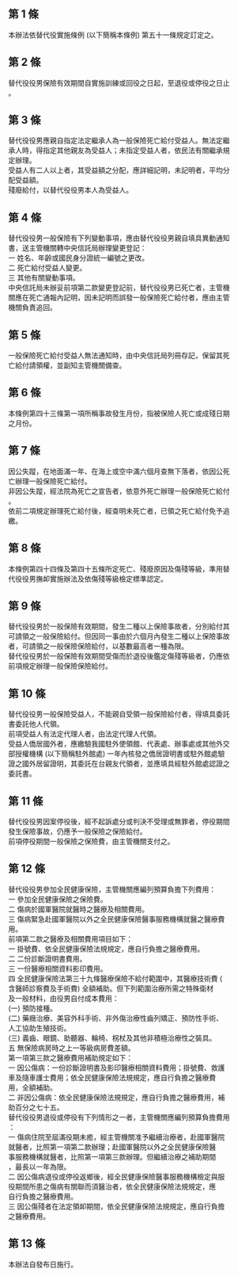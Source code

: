 第 1 條
-------
本辦法依替代役實施條例 (以下簡稱本條例) 第五十一條規定訂定之。

第 2 條
-------
替代役役男保險有效期間自實施訓練或回役之日起，至退役或停役之日止  
。

第 3 條
-------
替代役役男應親自指定法定繼承人為一般保險死亡給付受益人。無法定繼  
承人時，得指定其他親友為受益人；未指定受益人者，依民法有關繼承規  
定辦理。  
受益人有二人以上者，其受益額之分配，應詳細記明，未記明者，平均分  
配受益額。  
殘廢給付，以替代役役男本人為受益人。

第 4 條
-------
替代役役男一般保險有下列變動事項，應由替代役役男親自填具異動通知  
書，送主管機關轉中央信託局辦理變更登記：  
一  姓名、年齡或國民身分證統一編號之更改。  
二  死亡給付受益人變更。  
三  其他有關變動事項。  
中央信託局未辦妥前項第二款變更登記前，替代役役男已死亡者，主管機  
關應在死亡通報內記明，因未記明而誤發一般保險死亡給付者，應由主管  
機關負責追回。

第 5 條
-------
一般保險死亡給付受益人無法通知時，由中央信託局列冊存記，保留其死  
亡給付請領權，並副知主管機關備查。

第 6 條
-------
本條例第四十三條第一項所稱事故發生月份，指被保險人死亡或成殘日期  
之月份。

第 7 條
-------
因公失蹤，在地面滿一年、在海上或空中滿六個月查無下落者，依因公死  
亡辦理一般保險死亡給付。  
非因公失蹤，經法院為死亡之宣告者，依意外死亡辦理一般保險死亡給付  
。  
依前二項規定辦理死亡給付後，經查明未死亡者，已領之死亡給付免予追  
繳。

第 8 條
-------
本條例第四十四條及第四十五條所定死亡、殘廢原因及傷殘等級，準用替  
代役役男撫卹實施辦法及依傷殘等級檢定標準認定。

第 9 條
-------
替代役役男於一般保險有效期間，發生二種以上保險事故者，分別給付其  
可請領之一般保險給付。但因同一事由於六個月內發生二種以上保險事故  
者，可請領之一般保險保險給付，以基數最高者一種為限。  
替代役役男於一般保險有效期間受傷而於退役後鑑定傷殘等級者，仍應依  
前項規定辦理一般保險保險給付。

第 10 條
--------
替代役役男一般保險受益人，不能親自受領一般保險給付者，得填具委託  
書委託他人代領。  
前項受益人有法定代理人者，由法定代理人代領。  
受益人僑居國外者，應繳驗我國駐外使領館、代表處、辦事處或其他外交  
部授權機構 (以下簡稱駐外館處) 一年內核發之僑居證明書或駐外館處驗  
證之國外居留證明，其委託在台親友代領者，並應填具經駐外館處認證之  
委託書。

第 11 條
--------
替代役役男因案停役後，經不起訴處分或判決不受理或無罪者，停役期間  
發生保險事故，仍應予一般保險之保險給付。  
前項停役期間一般保險之保險費，由主管機關支付之。

第 12 條
--------
替代役役男參加全民健康保險，主管機關應編列預算負擔下列費用：      
一  參加全民健康保險之保險費。                                    
二  傷病於國軍醫院就醫時之醫療及相關費用。                        
三  傷病緊急赴國軍醫院以外之全民健康保險醫事服務機構就醫之醫療費  
    用。                                                          
前項第二款之醫療及相關費用項目如下：                              
一  掛號費、依全民健康保險法規規定，應自行負擔之醫療費用。        
二  二份診斷證明書費用。                                          
三  一份醫療相關資料影印費用。                                    
四  全民健康保險法第三十九條醫療保險不給付範圍中，其醫療技術費 (  
    含醫師診察費及手術費) 全額補助。但下列範圍治療所需之特殊衛材  
    及一般材料，由役男自付成本費用：                              
 (一) 預防接種。                                                  
 (二) 藥癮治療、美容外科手術、非外傷治療性齒列矯正、預防性手術、  
      人工協助生殖技術。                                          
 (三) 義齒、眼鏡、助聽器、輪椅、柺杖及其他非積極治療性之裝具。    
五  無保險病房時之上一等級病房費差額。                            
第一項第三款之醫療費用補助規定如下：                              
一  因公傷病：一份診斷證明書及影印醫療相關資料費用；掛號費、救護  
    車及隨車護士費用；依全民健康保險法規規定，應自行負擔之醫療費  
    用，全額補助。                                                
二  非因公傷病：依全民健康保險法規規定，應自行負擔之醫療費用，補  
    助百分之七十五。                                              
替代役役男退役或停役有下列情形之一者，主管機關應編列預算負擔費用  
：                                                                
一  傷病住院至屆滿役期未癒，經主管機關准予繼續治療者，赴國軍醫院  
    就醫者，比照第一項第二款辦理；赴國軍醫院以外之全民健康保險醫  
    事服務機構就醫者，比照第一項第三款辦理。但繼續治療之補助期間  
    ，最長以一年為限。                                            
二  因公傷病退役或停役返鄉後，經全民健康保險醫事服務機構檢定與服  
    役期間所患之傷病有關聯而須醫治者，依全民健康保險法規規定，應  
    自行負擔之醫療費用。                                          
三  因公傷殘者在法定領卹期間，依全民健康保險法規規定，應自行負擔  
    之醫療費用。

第 13 條
--------
本辦法自發布日施行。

